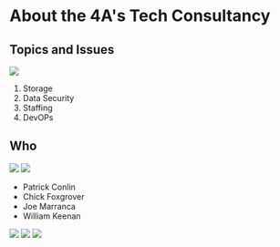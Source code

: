 # About the 4A's Tech Consultancy

## Topics and Issues

![](//placekitten.com/g/450/200)

1. Storage 
2. Data Security
3. Staffing
4. DevOPs


## Who

![](//placekitten.com/g/350/200)
![](//placekitten.com/g/350/200)


- Patrick Conlin
- Chick Foxgrover
- Joe Marranca
- William Keenan



![](//placekitten.com/g/350/200)
![](//placekitten.com/g/350/200)
![](//placekitten.com/g/350/200)

